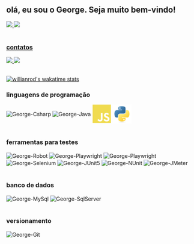 ## olá, eu sou o George.  Seja muito bem-vindo!

<div>
  <a href="https://github.com/george-mathias">
  <img height="180em" src="https://github-readme-stats.vercel.app/api?username=george-mathias&show_icons=true&theme=chartreuse-dark&include_all_commits=true&count_private=true"/>
  <img height="180em" src="https://github-readme-stats.vercel.app/api/top-langs/?username=george-mathias&layout=compact&langs_count=7&theme=chartreuse-dark"/>
</div>
  <br>
  
### contatos
<div style="display: inline_block">
  <a href="mailto:gmathias80@gmail.com" alt="George-Gmail" title="gmathias80@gmail.com" target="_blank">
    <img height="35em" src="https://img.shields.io/badge/Gmail-D14836?style=for-the-badge&logo=gmail&logoColor=white">
  </a>   
  <a href="https://www.linkedin.com/in/mathiasgeorge" alt="George-LinkedIn" title="linkedin.com/in/mathiasgeorge" target="_blank">
    <img height="35em" src="https://img.shields.io/badge/-LinkedIn-%230077B5?style=for-the-badge&logo=linkedin&logoColor=white">
  </a>
</div>  
<br>

[![willianrod's wakatime stats](https://github-readme-stats.vercel.app/api/wakatime?username=gmathias&layout=default)](https://github.com/george-mathias)

### linguagens de programação
<div style="display: inline_block">
  <img align="center" alt="George-Csharp" title="CSharp" height="50em" src="https://raw.githubusercontent.com/jmnote/z-icons/master/svg/csharp.svg">
  <img align="center" alt="George-Java" title="Java" height="50em" src="https://user-images.githubusercontent.com/43831349/129459777-a3a274b3-7539-4441-a323-764f37c3499d.png">
  <img align="center" alt="George-Js" title="JavaScript" height="50em" src="https://raw.githubusercontent.com/devicons/devicon/master/icons/javascript/javascript-plain.svg">
  <img align="center" alt="George-Python" title="Python" height="50em" src="https://raw.githubusercontent.com/devicons/devicon/master/icons/python/python-original.svg">
</div>
<br>
  
### ferramentas para testes
<div>
  <img align="center" alt="George-Robot" title="Robot Framework" height="50em" src="https://user-images.githubusercontent.com/43831349/129464555-5b5b8e0b-bb77-4911-9170-1acd020fb2dd.png">
  <img align="center" alt="George-Playwright" title="Playwright" height="50em" src="https://user-images.githubusercontent.com/43831349/129464799-08de4d32-fcf7-425f-9cbd-95d144b25513.png">
  <img align="center" alt="George-Playwright" title="Cypress" height="50em" src="https://user-images.githubusercontent.com/43831349/137590506-0e4c2bb1-42e3-43a3-a89a-e179988eded8.png">  
  <img align="center" alt="George-Selenium" title="Selenium Webdriver" height="50em" src="https://user-images.githubusercontent.com/43831349/129464736-59b782d4-faea-4d6a-801d-eb7425cd490c.png">
  <img align="center" alt="George-JUnit5" title="JUnit5" height="50em" src="https://user-images.githubusercontent.com/43831349/129458982-afe12a2e-4903-461d-a832-51725b37288d.png">
  <img align="center" alt="George-NUnit" title="NUnit" height="50em" src="https://user-images.githubusercontent.com/43831349/129459586-470e7451-3e8e-415d-913b-5a6912fb1b08.png">
  <img align="center" alt="George-JMeter" title="JMeter" height="50em" src="https://user-images.githubusercontent.com/43831349/129465454-7a2dcc49-dfaf-4a0d-a86e-9498d58fef82.png">
</div><br>
  
### banco de dados
<div>  
  <img align="center" alt="George-MySql" title="MySql" height="50em" src="https://user-images.githubusercontent.com/43831349/129459899-528ffcce-6902-4ad9-94fb-cb43c35b2718.png?size=148&color=currentColor">
  <img align="center" alt="George-SqlServer" title="SqlServer" height="50em" src="https://user-images.githubusercontent.com/43831349/129459464-84fe3f48-8cde-4dd3-99e8-043655478298.png?size=148&color=currentColor">
</div>
<br>  

### versionamento
<div>
  <img align="center" alt="George-Git" title="Git" height="50em" src="https://raw.githubusercontent.com/jmnote/z-icons/master/svg/git.svg">
</div>
<br>  


<!--
**george-mathias/george-mathias** is a ✨ _special_ ✨ repository because its `README.md` (this file) appears on your GitHub profile.

Here are some ideas to get you started:

- 🔭 I’m currently working on teste de software
- 🌱 I’m currently learning ...
- 👯 I’m looking to collaborate on ...
- 🤔 I’m looking for help with ...
- 💬 Ask me about ...
- 📫 How to reach me: ...
- 😄 Pronouns: ...
- ⚡ Fun fact: ...
-->
